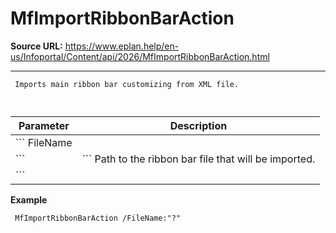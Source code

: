 # MfImportRibbonBarAction

**Source URL:** https://www.eplan.help/en-us/Infoportal/Content/api/2026/MfImportRibbonBarAction.html

---

```
 Imports main ribbon bar customizing from XML file.
 
```

  

| Parameter | Description |
| --- | --- |
| ``` FileName ``` | ``` Path to the ribbon bar file that will be imported. ``` |

**Example**

```
 MfImportRibbonBarAction /FileName:"?"
 
```